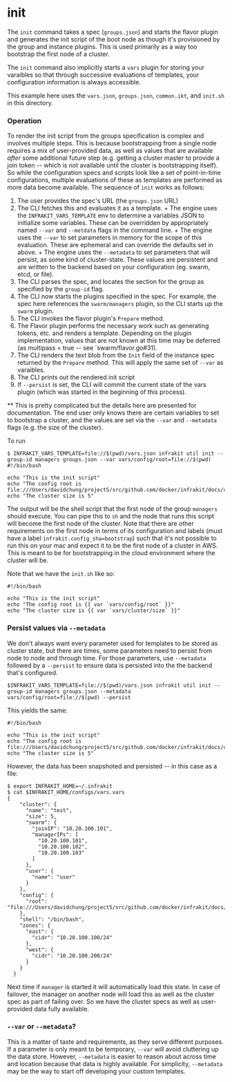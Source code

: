init
====

The `init` command takes a spec (`groups.json`) and starts
the flavor plugin and generates the init script of the boot
node as though it's provisioned by the group and instance plugins.
This is used primarily as a way too bootstrap the first node of a
cluster.

The `init` command also implicitly starts a `vars` plugin for storing
your varaibles so that through successive evaluations of templates, your
configuration information is always accessible.

This example here uses the `vars.json`, `groups.json`, `common.ikt`, and `init.sh`
in this directory.

### Operation

To render the init script from the groups specification is complex and involves
multiple steps.  This is because bootstrapping from a single node requires a mix
of user-provided data, as well as values that are available *after* some additional
future step (e.g. getting a cluster master to provide a join token -- which is not
available until the cluster is bootstrapping itself).  So while the configuration specs
and scripts look like a set of point-in-time configurations, multiple evaluations
of these as templates are performed as more data become available.  The sequence
of `init` works as follows:

  1. The user provides the spec's URL (the `groups.json` URL)
  2. The CLI fetches this and evaluates it as a template.
    + The engine uses the `INFRAKIT_VARS_TEMPLATE` env to determine a variables JSON to
    initialize some variables.  These can be overridden by appropriately named `--var`
    and `--metdata` flags in the command line.
    + The engine uses the `--var` to set parameters in memory for the scope of *this*
    evaluation.  These are ephemeral and can override the defaults set in above.
    + The engine uses the `--metadata` to set parameters that will persist, as some
    kind of cluster-state.  These values are persistent and are written to the backend
    based on your configuration (eg. swarm, etcd, or file).
  3. The CLI parses the spec, and locates the section for the group as specified by
  the `group-id` flag.
  4. The CLI now starts the plugins specified in the spec.  For example, the spec
  here references the `swarm/managers` plugin, so the CLI starts up the `swarm` plugin.
  5. The CLI invokes the flavor plugin's `Prepare` method.
  6. The Flavor plugin performs the necessary work such as generating tokens, etc. and
  renders a template.  Depending on the plugin implementation, values that are not known
  at this time may be deferred (as multipass = true -- see `swarm/flavor.go#31).
  7. The CLI renders the text blob from the `Init` field of the instance spec returned
  by the `Prepare` method.  This will apply the same set of `--var` as varaibles.
  8. The CLI prints out the rendered init script
  9. If `--persist` is set, the CLI will commit the current state of the vars plugin
  (which was started in the beginning of this process).

** This is pretty complicated but the details here are presented for documentation.
The end user only knows there are certain variables to set to bootstrap a cluster,
and the values are set via the `--var` and `--metadata` flags (e.g. the size of the cluster).

To run

```shell
$ INFRAKIT_VARS_TEMPLATE=file://$(pwd)/vars.json infrakit util init --group-id managers groups.json --var vars/config/root=file://$(pwd)
#!/bin/bash

echo "This is the init script"
echo "The config root is file:///Users/davidchung/project5/src/github.com/docker/infrakit/docs/cmd/infrakit/util/init"
echo "The cluster size is 5"
```

The output will be the shell script that the first node of the group `managers` should
execute.  You can pipe this to `sh` and the node that runs this script will become
the first node of the cluster.  Note that there are other requirements on the first node
in terms of its configuration and labels (must have a label `infrakit.config_sha=bootstrap`)
such that it's not possible to run this on your mac and expect it to be the first node of
a cluster in AWS.  This is meant to be for bootstrapping in the cloud environment where the
cluster will be.

Note that we have the `init.sh` like so:

```
#!/bin/bash

echo "This is the init script"
echo "The config root is {{ var `vars/config/root` }}"
echo "The cluster size is {{ var `vars/cluster/size` }}"
```

### Persist values via `--metadata`

We don't always want every parameter used for templates to be stored as cluster state,
but there are times, some parameters need to persist from node to node and through time.
For those parameters, use `--metadata` followed by a `--persist` to ensure data is persisted
into the the backend that's configured.

```shell
$INFRAKIT_VARS_TEMPLATE=file://$(pwd)/vars.json infrakit util init --group-id managers groups.json --metadata vars/config/root=file://$(pwd) --persist
```

This yields the same:

```
#!/bin/bash

echo "This is the init script"
echo "The config root is file:///Users/davidchung/project5/src/github.com/docker/infrakit/docs/cmd/infrakit/util/init"
echo "The cluster size is 5"
```

However, the data has been snapshoted and persisted -- in this case as a file:

```shell
$ export INFRAKIT_HOME=~/.infrakit
$ cat $INFRAKIT_HOME/configs/vars.vars
{
    "cluster": {
      "name": "test",
      "size": 5,
      "swarm": {
        "joinIP": "10.20.100.101",
        "managerIPs": [
          "10.20.100.101",
          "10.20.100.102",
          "10.20.100.103"
        ]
      },
      "user": {
        "name": "user"
      }
    },
    "config": {
      "root": "file:///Users/davidchung/project5/src/github.com/docker/infrakit/docs/cmd/infrakit/util/init"
    },
    "shell": "/bin/bash",
    "zones": {
      "east": {
        "cidr": "10.20.100.100/24"
      },
      "west": {
        "cidr": "10.20.100.200/24"
      }
    }
  }
```

Next time if `manager` is started it will automatically load this state.  In case
of failover, the manager on another node will load this as well as the cluster spec
as part of failing over.  So we have the cluster specs as well as user-provided
data fully available.

### `--var` or `--metadata`?

This is a matter of taste and requirements, as they serve different purposes.
If a parameter is only meant to be temporary, `--var` will avoid cluttering up
the data store.  However,
`--metadata` is easier to reason about across time and location because that data
is highly available.  For simplicity, `--metadata` may be the way to start off developing
your custom templates.
